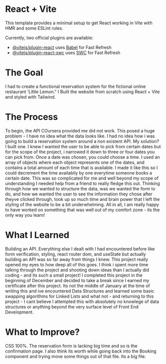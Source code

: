 # React + Vite

This template provides a minimal setup to get React working in Vite with HMR and some ESLint rules.

Currently, two official plugins are available:

- [@vitejs/plugin-react](https://github.com/vitejs/vite-plugin-react/blob/main/packages/plugin-react/README.md) uses [Babel](https://babeljs.io/) for Fast Refresh
- [@vitejs/plugin-react-swc](https://github.com/vitejs/vite-plugin-react-swc) uses [SWC](https://swc.rs/) for Fast Refresh

<h1>The Goal</h1>
I had to create a functional reservation system for the fictional online restaurant 'Little Lemon." I Built the website from scratch using React + Vite and styled with Tailwind. 

<h1>The Process</h1>
To begin, the API COursera provided me did not work. This posed a huge problem - I have no idea what the data looks like. I had no idea how i was going to build a reservation system around a non existent API. My solution? I built one. I knew I wanted the user to be able to pick from certain dates but for the scope of the project, i narrowed it down to three or four dates you can pick from. Once a date was chosen, you could choose a time. I used an array of objects where each object represents one of the dates, and contains a total amount of each time that is available. I made it like this so I could decrement the time availabily by one everytime someone books a certain date. This was so complicated for me and well beyond my scope of understanding I needed help from a friend to really fledge this out. Thinking through how we wanted to structure the data, was we wanted the form to do, and how we wanted the user to see the information they chose after theyve clicked through, took up so much time and brain power that I left the styling of the website to be a bit underwhelming. All in all, I am really happy to have worked on something that was well out of my comfort zone - its the only way you learn!

<h1>What I Learned</h1>
Building an API. Everything else I dealt with I had encountered before like form verification, styling, react router dom, and useState but actually building an API was so far away from things I knew. This project really opened my eyes to how deep all of this goes. I think i spent more time talking through the project and shooting down ideas than I actually did coding - and its such a small project! I completed this project in the beginning of December and decided to take a break since I earned my certificate after this project. Its not the middle of January at the time of writing this and ive encountered Data Structures and learned some basic swapping algorithms for Linked Lists and what not - and returning to this project - I cant believe I attempted this with absolutely no knowlege of data structures or anything beyond the very surface level of Front End Development.

<h1>What to Improve?</h1>
CSS 100%. The reservation form is lacking big time and so is the confirmation page. I also think its worth while going back into the Booking component and trying move some things out of that file. Its a big file. 
